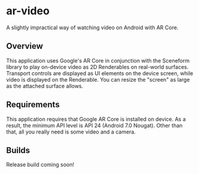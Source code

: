 # ar-video
A slightly impractical way of watching video on Android with AR Core. 

## Overview
This application uses Google's AR Core in conjunction with the Sceneform library to play on-device video as 2D Renderables on real-world surfaces. Transport controls are displayed as UI elements on the device screen, while video is displayed on the Renderable. You can resize the "screen" as large as the attached surface allows. 

## Requirements
This application requires that Google AR Core is installed on device. As a result, the minimum API level is API 24 (Android 7.0 Nougat). Other than that, all you really need is some video and a camera.

## Builds
Release build coming soon!
